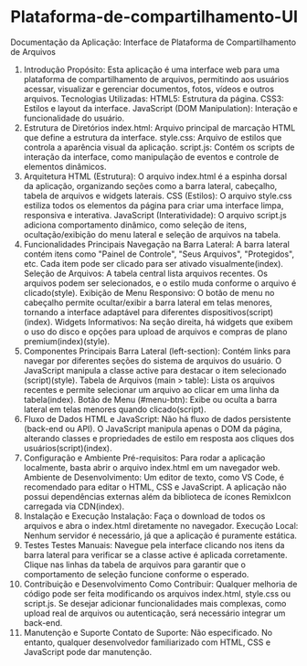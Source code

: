 # Plataforma-de-compartilhamento-UI
Documentação da Aplicação: Interface de Plataforma de Compartilhamento de Arquivos 
1. Introdução
Propósito: Esta aplicação é uma interface web para uma plataforma de compartilhamento de arquivos, permitindo aos usuários acessar, visualizar e gerenciar documentos, fotos, vídeos e outros arquivos.
Tecnologias Utilizadas:
HTML5: Estrutura da página.
CSS3: Estilos e layout da interface.
JavaScript (DOM Manipulation): Interação e funcionalidade do usuário.
2. Estrutura de Diretórios
index.html: Arquivo principal de marcação HTML que define a estrutura da interface.
style.css: Arquivo de estilos que controla a aparência visual da aplicação.
script.js: Contém os scripts de interação da interface, como manipulação de eventos e controle de elementos dinâmicos.
3. Arquitetura
HTML (Estrutura): O arquivo index.html é a espinha dorsal da aplicação, organizando seções como a barra lateral, cabeçalho, tabela de arquivos e widgets laterais.
CSS (Estilos): O arquivo style.css estiliza todos os elementos da página para criar uma interface limpa, responsiva e interativa.
JavaScript (Interatividade): O arquivo script.js adiciona comportamento dinâmico, como seleção de itens, ocultação/exibição do menu lateral e seleção de arquivos na tabela.
4. Funcionalidades Principais
Navegação na Barra Lateral:
A barra lateral contém itens como "Painel de Controle", "Seus Arquivos", "Protegidos", etc. Cada item pode ser clicado para ser ativado visualmente​(index).
Seleção de Arquivos:
A tabela central lista arquivos recentes. Os arquivos podem ser selecionados, e o estilo muda conforme o arquivo é clicado​(style).
Exibição de Menu Responsivo:
O botão de menu no cabeçalho permite ocultar/exibir a barra lateral em telas menores, tornando a interface adaptável para diferentes dispositivos​(script)​(index).
Widgets Informativos:
Na seção direita, há widgets que exibem o uso do disco e opções para upload de arquivos e compras de plano premium​(index)​(style).
5. Componentes Principais
Barra Lateral (left-section): Contém links para navegar por diferentes seções do sistema de arquivos do usuário.
O JavaScript manipula a classe active para destacar o item selecionado​(script)​(style).
Tabela de Arquivos (main > table): Lista os arquivos recentes e permite selecionar um arquivo ao clicar em uma linha da tabela​(index).
Botão de Menu (#menu-btn): Exibe ou oculta a barra lateral em telas menores quando clicado​(script).
6. Fluxo de Dados
HTML e JavaScript: Não há fluxo de dados persistente (back-end ou API). O JavaScript manipula apenas o DOM da página, alterando classes e propriedades de estilo em resposta aos cliques dos usuários​(script)​(index).
7. Configuração e Ambiente
Pré-requisitos: Para rodar a aplicação localmente, basta abrir o arquivo index.html em um navegador web.
Ambiente de Desenvolvimento:
Um editor de texto, como VS Code, é recomendado para editar o HTML, CSS e JavaScript.
A aplicação não possui dependências externas além da biblioteca de ícones RemixIcon carregada via CDN​(index).
8. Instalação e Execução
Instalação:
Faça o download de todos os arquivos e abra o index.html diretamente no navegador.
Execução Local:
Nenhum servidor é necessário, já que a aplicação é puramente estática.
9. Testes
Testes Manuais:
Navegue pela interface clicando nos itens da barra lateral para verificar se a classe active é aplicada corretamente.
Clique nas linhas da tabela de arquivos para garantir que o comportamento de seleção funcione conforme o esperado.
10. Contribuição e Desenvolvimento
Como Contribuir:
Qualquer melhoria de código pode ser feita modificando os arquivos index.html, style.css ou script.js. Se desejar adicionar funcionalidades mais complexas, como upload real de arquivos ou autenticação, será necessário integrar um back-end.
11. Manutenção e Suporte
Contato de Suporte: Não especificado. No entanto, qualquer desenvolvedor familiarizado com HTML, CSS e JavaScript pode dar manutenção.

